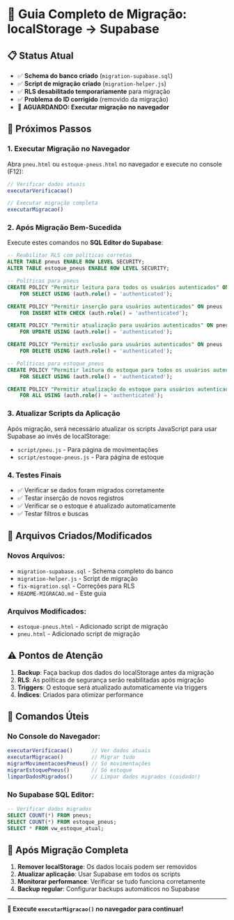 # 🚀 Guia Completo de Migração: localStorage → Supabase

## 📋 Status Atual
- ✅ **Schema do banco criado** (`migration-supabase.sql`)
- ✅ **Script de migração criado** (`migration-helper.js`)
- ✅ **RLS desabilitado temporariamente** para migração
- ✅ **Problema do ID corrigido** (removido da migração)
- 🔄 **AGUARDANDO: Executar migração no navegador**

## 🎯 Próximos Passos

### 1. Executar Migração no Navegador
Abra `pneu.html` ou `estoque-pneus.html` no navegador e execute no console (F12):

```javascript
// Verificar dados atuais
executarVerificacao()

// Executar migração completa
executarMigracao()
```

### 2. Após Migração Bem-Sucedida
Execute estes comandos no **SQL Editor do Supabase**:

```sql
-- Reabilitar RLS com políticas corretas
ALTER TABLE pneus ENABLE ROW LEVEL SECURITY;
ALTER TABLE estoque_pneus ENABLE ROW LEVEL SECURITY;

-- Políticas para pneus
CREATE POLICY "Permitir leitura para todos os usuários autenticados" ON pneus
    FOR SELECT USING (auth.role() = 'authenticated');

CREATE POLICY "Permitir inserção para usuários autenticados" ON pneus
    FOR INSERT WITH CHECK (auth.role() = 'authenticated');

CREATE POLICY "Permitir atualização para usuários autenticados" ON pneus
    FOR UPDATE USING (auth.role() = 'authenticated');

CREATE POLICY "Permitir exclusão para usuários autenticados" ON pneus
    FOR DELETE USING (auth.role() = 'authenticated');

-- Políticas para estoque_pneus
CREATE POLICY "Permitir leitura do estoque para todos os usuários autenticados" ON estoque_pneus
    FOR SELECT USING (auth.role() = 'authenticated');

CREATE POLICY "Permitir atualização do estoque para usuários autenticados" ON estoque_pneus
    FOR ALL USING (auth.role() = 'authenticated');
```

### 3. Atualizar Scripts da Aplicação
Após migração, será necessário atualizar os scripts JavaScript para usar Supabase ao invés de localStorage:

- `script/pneu.js` - Para página de movimentações
- `script/estoque-pneus.js` - Para página de estoque

### 4. Testes Finais
- ✅ Verificar se dados foram migrados corretamente
- ✅ Testar inserção de novos registros
- ✅ Verificar se o estoque é atualizado automaticamente
- ✅ Testar filtros e buscas

## 📁 Arquivos Criados/Modificados

### Novos Arquivos:
- `migration-supabase.sql` - Schema completo do banco
- `migration-helper.js` - Script de migração
- `fix-migration.sql` - Correções para RLS
- `README-MIGRACAO.md` - Este guia

### Arquivos Modificados:
- `estoque-pneus.html` - Adicionado script de migração
- `pneu.html` - Adicionado script de migração

## ⚠️ Pontos de Atenção

1. **Backup**: Faça backup dos dados do localStorage antes da migração
2. **RLS**: As políticas de segurança serão reabilitadas após migração
3. **Triggers**: O estoque será atualizado automaticamente via triggers
4. **Índices**: Criados para otimizar performance

## 🔧 Comandos Úteis

### No Console do Navegador:
```javascript
executarVerificacao()      // Ver dados atuais
executarMigracao()         // Migrar tudo
migrarMovimentacoesPneus() // Só movimentações
migrarEstoquePneus()       // Só estoque
limparDadosMigrados()      // Limpar dados migrados (cuidado!)
```

### No Supabase SQL Editor:
```sql
-- Verificar dados migrados
SELECT COUNT(*) FROM pneus;
SELECT COUNT(*) FROM estoque_pneus;
SELECT * FROM vw_estoque_atual;
```

## 🎉 Após Migração Completa

1. **Remover localStorage**: Os dados locais podem ser removidos
2. **Atualizar aplicação**: Usar Supabase em todos os scripts
3. **Monitorar performance**: Verificar se tudo funciona corretamente
4. **Backup regular**: Configurar backups automáticos no Supabase

---

**🚀 Execute `executarMigracao()` no navegador para continuar!**
